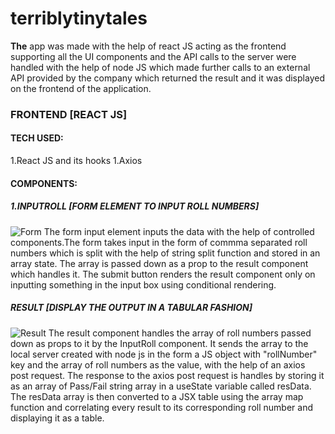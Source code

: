 # terriblytinytales
**The** app was made with the help of react JS acting as the frontend supporting all the UI components and the API calls to the server were handled with the help of node JS which made further calls to an external API provided by the company which returned the result and it was displayed on the frontend of the application.
### FRONTEND [REACT JS]
#### TECH USED:
1.React JS and its hooks
1.Axios
#### COMPONENTS:
##### 1.INPUTROLL [FORM ELEMENT TO INPUT ROLL NUMBERS]
![Form](https://user-images.githubusercontent.com/56667293/112734007-229d3c00-8f69-11eb-9927-9a308629a5ac.PNG)
The form input element inputs the data with the help of controlled components.The form takes input in the form of commma separated roll numbers which is split with the help of string split function and stored in an array state. The array is passed down as a prop to the result component which handles it. The submit button renders the result component only on inputting something in the input box using conditional rendering.

##### RESULT [DISPLAY THE OUTPUT IN A TABULAR FASHION]
![Result](https://user-images.githubusercontent.com/56667293/112734498-1cf52580-8f6c-11eb-8bb5-535e028e549b.PNG)
The result component handles the array of roll numbers passed down as props to it by the InputRoll component. It sends the array to the local server created with node js in the form a JS object with "rollNumber" key and the array of roll numbers as the value, with the help of an axios post request. The response to the axios post request is handles by storing it as an array of Pass/Fail string array in a useState variable called resData. The resData array is then converted to a JSX table using the array map function and correlating every result to its corresponding roll number and displaying it as a table.


